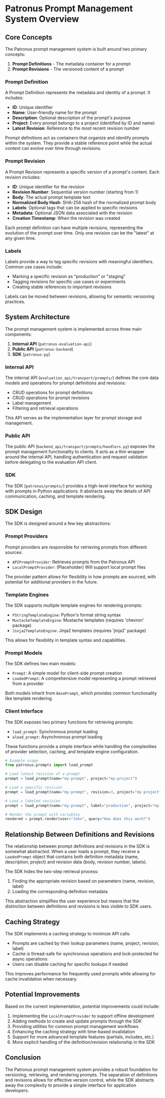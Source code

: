 # Patronus Prompt Management System Overview

## Core Concepts

The Patronus prompt management system is built around two primary concepts:

1. **Prompt Definitions** - The metadata container for a prompt
2. **Prompt Revisions** - The versioned content of a prompt

### Prompt Definition

A Prompt Definition represents the metadata and identity of a prompt. It includes:

- **ID**: Unique identifier
- **Name**: User-friendly name for the prompt
- **Description**: Optional description of the prompt's purpose
- **Project**: Every prompt belongs to a project (identified by ID and name)
- **Latest Revision**: Reference to the most recent revision number

Prompt definitions act as containers that organize and identify prompts within the system. They provide a stable reference point while the actual content can evolve over time through revisions.

### Prompt Revision

A Prompt Revision represents a specific version of a prompt's content. Each revision includes:

- **ID**: Unique identifier for the revision
- **Revision Number**: Sequential version number (starting from 1)
- **Body**: The actual prompt template text
- **Normalized Body Hash**: SHA-256 hash of the normalized prompt body
- **Labels**: Optional tags that can be applied to specific revisions
- **Metadata**: Optional JSON data associated with the revision
- **Creation Timestamp**: When the revision was created

Each prompt definition can have multiple revisions, representing the evolution of the prompt over time. Only one revision can be the "latest" at any given time.

### Labels

Labels provide a way to tag specific revisions with meaningful identifiers. Common use cases include:

- Marking a specific revision as "production" or "staging"
- Tagging revisions for specific use cases or experiments
- Creating stable references to important revisions

Labels can be moved between revisions, allowing for semantic versioning practices.

## System Architecture

The prompt management system is implemented across three main components:

1. **Internal API** (`patronus-evaluation-api`)
2. **Public API** (`patronus-backend`)
3. **SDK** (`patronus-py`)

### Internal API

The internal API (`evaluation_api/transport/prompts/`) defines the core data models and operations for prompt definitions and revisions:

- CRUD operations for prompt definitions
- CRUD operations for prompt revisions
- Label management
- Filtering and retrieval operations

This API serves as the implementation layer for prompt storage and management.

### Public API

The public API (`backend_api/transport/prompts/handlers.py`) exposes the prompt management functionality to clients. It acts as a thin wrapper around the internal API, handling authentication and request validation before delegating to the evaluation API client.

### SDK

The SDK (`patronus/prompts/`) provides a high-level interface for working with prompts in Python applications. It abstracts away the details of API communication, caching, and template rendering.

## SDK Design

The SDK is designed around a few key abstractions:

### Prompt Providers

Prompt providers are responsible for retrieving prompts from different sources:

- `APIPromptProvider`: Retrieves prompts from the Patronus API
- `LocalPromptProvider`: (Placeholder) Will support local prompt files

The provider pattern allows for flexibility in how prompts are sourced, with potential for additional providers in the future.

### Template Engines

The SDK supports multiple template engines for rendering prompts:

- `FStringTemplateEngine`: Python's format string syntax
- `MustacheTemplateEngine`: Mustache templates (requires 'chevron' package)
- `Jinja2TemplateEngine`: Jinja2 templates (requires 'jinja2' package)

This allows for flexibility in template syntax and capabilities.

### Prompt Models

The SDK defines two main models:

- `Prompt`: A simple model for client-side prompt creation
- `LoadedPrompt`: A comprehensive model representing a prompt retrieved from a provider

Both models inherit from `BasePrompt`, which provides common functionality like template rendering.

### Client Interface

The SDK exposes two primary functions for retrieving prompts:

- `load_prompt`: Synchronous prompt loading
- `aload_prompt`: Asynchronous prompt loading

These functions provide a simple interface while handling the complexities of provider selection, caching, and template engine configuration.

```python
# Example usage
from patronus.prompts import load_prompt

# Load latest revision of a prompt
prompt = load_prompt(name="my-prompt", project="my-project")

# Load a specific revision
prompt = load_prompt(name="my-prompt", revision=3, project="my-project")

# Load a labeled revision
prompt = load_prompt(name="my-prompt", label="production", project="my-project")

# Render the prompt with variables
rendered = prompt.render(user="John", query="How does this work?")
```

## Relationship Between Definitions and Revisions

The relationship between prompt definitions and revisions in the SDK is somewhat abstracted. When a user loads a prompt, they receive a `LoadedPrompt` object that contains both definition metadata (name, description, project) and revision data (body, revision number, labels).

The SDK hides the two-step retrieval process:

1. Finding the appropriate revision based on parameters (name, revision, label)
2. Loading the corresponding definition metadata

This abstraction simplifies the user experience but means that the distinction between definitions and revisions is less visible to SDK users.

## Caching Strategy

The SDK implements a caching strategy to minimize API calls:

- Prompts are cached by their lookup parameters (name, project, revision, label)
- Cache is thread-safe for synchronous operations and lock-protected for async operations
- Users can disable caching for specific lookups if needed

This improves performance for frequently used prompts while allowing for cache invalidation when necessary.

## Potential Improvements

Based on the current implementation, potential improvements could include:

1. Implementing the `LocalPromptProvider` to support offline development
2. Adding methods to create and update prompts through the SDK
3. Providing utilities for common prompt management workflows
4. Enhancing the caching strategy with time-based invalidation
5. Support for more advanced template features (partials, includes, etc.)
6. More explicit handling of the definition/revision relationship in the SDK

## Conclusion

The Patronus prompt management system provides a robust foundation for versioning, retrieving, and rendering prompts. The separation of definitions and revisions allows for effective version control, while the SDK abstracts away the complexity to provide a simple interface for application developers.
